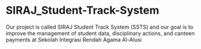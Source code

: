 # SIRAJ_Student-Track-System
   Our project is called SIRAJ Student Track System (SSTS) and our goal is to improve the management of student data, disciplinary actions, and canteen payments at Sekolah Integrasi Rendah Agama Al-Alusi 

